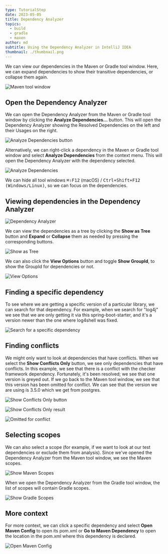 ```yaml
---
type: TutorialStep
date: 2023-05-05
title: Dependency Analyzer
topics:
  - build
  - gradle
  - maven
author: md
subtitle: Using the Dependency Analyzer in IntelliJ IDEA
thumbnail: ./thumbnail.png
---
```


We can view our dependencies in the Maven or Gradle tool window. Here, we can expand dependencies to show their transitive dependencies, or collapse them again.

![Maven tool window](maven-tool-window.png)

## Open the Dependency Analyzer

We can open the Dependency Analyzer from the Maven or Gradle tool window by clicking the **Analyze Dependencies…** button. This will open the Dependency Analyzer showing the Resolved Dependencies on the left and their Usages on the right.

![Analyze Dependencies button](analyze-dependencies-button.png)

Alternatively, we can right-click a dependency in the Maven or Gradle tool window and select **Analyze Dependencies** from the context menu. This will open the Dependency Analyzer with the dependency selected.

![Analyze Dependencies](analyze-dependencies.png)

We can hide all tool windows <kbd>⌘⇧F12</kbd> (macOS) / <kbd>Ctrl+Shift+F12 (Windows/Linux)</kbd>, so we can focus on the dependencies.

## Viewing dependencies in the Dependency Analyzer

![Dependency Analyzer](dependency-analyzer.png)

We can view the dependencies as a tree by clicking the **Show as Tree** button and **Expand** or **Collapse** them as needed by pressing the corresponding buttons.

![Show as Tree](show-as-tree.png)

We can also click the **View Options** button and toggle **Show GroupId**, to show the GroupId for dependencies or not.

![View Options](view-options.png)

## Finding a specific dependency

To see where we are getting a specific version of a particular library, we can search for that dependency. For example, when we search for "log4j" we see that we are only getting it via this spring-boot-starter, and it's a version newer than the one where log4shell was fixed.

![Search for a specific dependency](search.png)

## Finding conflicts

We might only want to look at dependencies that have conflicts. When we select the **Show Conflicts Only** button, we see only dependencies that have conflicts. In this example, we see that there is a conflict with the checker framework dependency. Fortunately, it's been resolved; we see that one version is greyed out. If we go back to the Maven tool window, we see that this version has been omitted for conflict. We can see that the version we are using is 3.5.0 which we get from postgres.

![Show Conflicts Only button](show-conflicts-only-button.png)

![Show Conflicts Only result](show-conflicts-only-result.png)

![Omitted for conflict](omitted-for-conflict.png)

## Selecting scopes

We can also select a scope (for example, if we want to look at our test dependencies or exclude them from analysis). Since we've opened the Dependency Analyzer from the Maven tool window, we see the Maven scopes.

![Show Maven Scopes](maven-scopes.png)

When we open the Dependency Analyzer from the Gradle tool window, the list of scopes will contain Gradle scopes.

![Show Gradle Scopes](gradle-scopes.png)

## More context

For more context, we can click a specific dependency and select **Open Maven Config** to open its pom.xml or **Go to Maven Dependency** to open the location in the pom.xml where this dependency is declared.

![Open Maven Config](open-maven-config.png)
